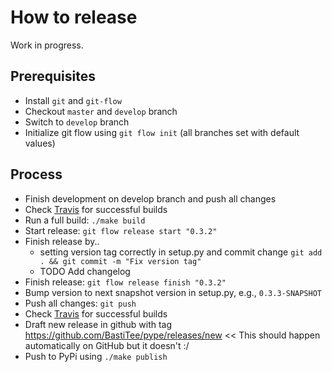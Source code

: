 # How to release

Work in progress.

## Prerequisites

- Install `git` and `git-flow`
- Checkout `master` and `develop` branch
- Switch to `develop` branch
- Initialize git flow using `git flow init` (all branches set with default values)

## Process

- Finish development on develop branch and push all changes
- Check [Travis](https://travis-ci.org/BastiTee/pype/branches) for successful builds
- Run a full build: `./make build`
- Start release: `git flow release start "0.3.2"`
- Finish release by..
  - setting version tag correctly in setup.py and commit change `git add . && git commit -m "Fix version tag"`
  - TODO Add changelog
- Finish release: `git flow release finish "0.3.2"`
- Bump version to next snapshot version in setup.py, e.g., `0.3.3-SNAPSHOT`
- Push all changes: `git push`
- Check [Travis](https://travis-ci.org/BastiTee/pype/branches) for successful builds
- Draft new release in github with tag https://github.com/BastiTee/pype/releases/new << This should happen automatically on GitHub but it doesn't :/
- Push to PyPi using `./make publish`
